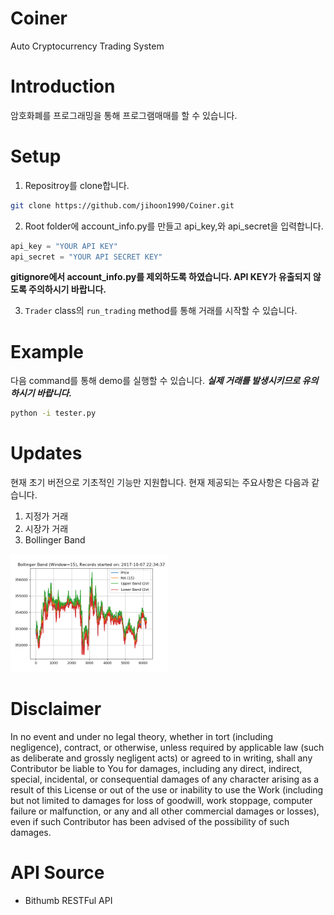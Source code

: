 # Coiner

Auto Cryptocurrency Trading System

# Introduction
암호화폐를 프로그래밍을 통해 프로그램매매를 할 수 있습니다.

# Setup
1. Repositroy를 clone합니다.
```bash
git clone https://github.com/jihoon1990/Coiner.git
```
2. Root folder에 account_info.py를 만들고 api_key,와 api_secret을 입력합니다.
```python
api_key = "YOUR API KEY"
api_secret = "YOUR API SECRET KEY"
```
**gitignore에서 account_info.py를 제외하도록 하였습니다. API KEY가 유출되지 않도록 주의하시기 바랍니다.**

3. `Trader` class의 `run_trading` method를 통해 거래를 시작할 수 있습니다.

# Example
다음 command를 통해 demo를 실행할 수 있습니다. ***실제 거래를 발생시키므로 유의하시기 바랍니다.***

```bash
python -i tester.py
```

# Updates
현재 초기 버전으로 기초적인 기능만 지원합니다. 현재 제공되는 주요사항은 다음과 같습니다.

1. 지정가 거래
2. 시장가 거래
3. Bollinger Band

<img src="https://github.com/jihoon1990/Coiner/blob/master/log/2017-10-07%2022:34:36.png?raw=true" width="50%" height="50%">

# Disclaimer
In no event and under no legal theory, whether in tort (including negligence), contract, or otherwise, unless required by applicable law (such as deliberate and grossly negligent acts) or agreed to in writing, shall any Contributor be liable to You for damages, including any direct, indirect, special, incidental, or consequential damages of any character arising as a result of this License or out of the use or inability to use the Work (including but not limited to damages for loss of goodwill, work stoppage, computer failure or malfunction, or any and all other commercial damages or losses), even if such Contributor has been advised of the possibility of such damages.

# API Source
* Bithumb RESTFul API

